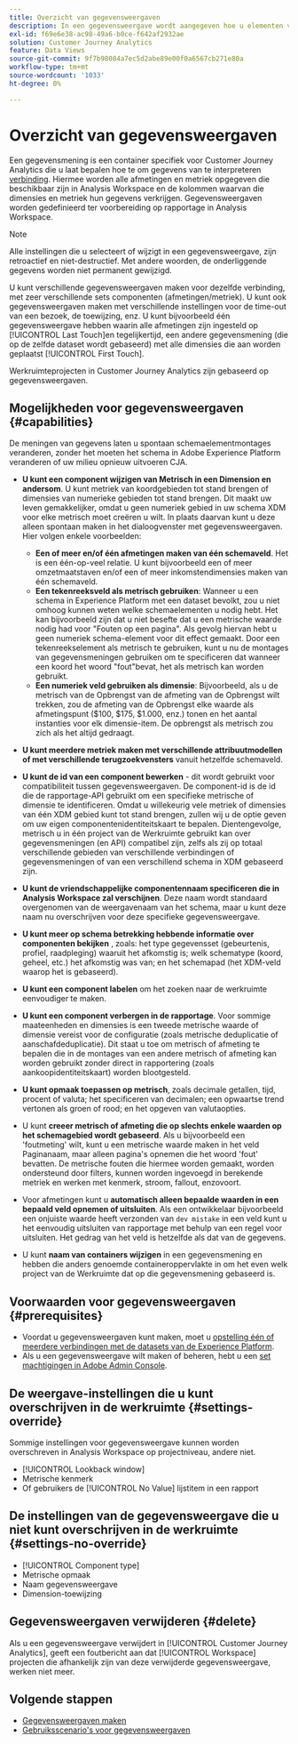 ```yaml
---
title: Overzicht van gegevensweergaven
description: In een gegevensweergave wordt aangegeven hoe u elementen van de gegevens in de CJA-verbinding wilt interpreteren, zoals metriek, afmetingen, sessies, enzovoort.
exl-id: f69e6e38-ac98-49a6-b0ce-f642af2932ae
solution: Customer Journey Analytics
feature: Data Views
source-git-commit: 9f7b98084a7ec5d2abe89e00f0a6567cb271e80a
workflow-type: tm+mt
source-wordcount: '1033'
ht-degree: 0%

---
```


# Overzicht van gegevensweergaven

Een gegevensmening is een container specifiek voor Customer Journey Analytics die u laat bepalen hoe te om gegevens van te interpreteren [verbinding](/help/connections/create-connection.md). Hiermee worden alle afmetingen en metriek opgegeven die beschikbaar zijn in Analysis Workspace en de kolommen waarvan die dimensies en metriek hun gegevens verkrijgen. Gegevensweergaven worden gedefinieerd ter voorbereiding op rapportage in Analysis Workspace.

>[!NOTE]
>
>Alle instellingen die u selecteert of wijzigt in een gegevensweergave, zijn retroactief en niet-destructief. Met andere woorden, de onderliggende gegevens worden niet permanent gewijzigd.

U kunt verschillende gegevensweergaven maken voor dezelfde verbinding, met zeer verschillende sets componenten (afmetingen/metriek). U kunt ook gegevensweergaven maken met verschillende instellingen voor de time-out van een bezoek, de toewijzing, enz. U kunt bijvoorbeeld één gegevensweergave hebben waarin alle afmetingen zijn ingesteld op [!UICONTROL Last Touch]en tegelijkertijd, een andere gegevensmening (die op de zelfde dataset wordt gebaseerd) met alle dimensies die aan worden geplaatst [!UICONTROL First Touch].

Werkruimteprojecten in Customer Journey Analytics zijn gebaseerd op gegevensweergaven.

## Mogelijkheden voor gegevensweergaven {#capabilities}

De meningen van gegevens laten u spontaan schemaelementmontages veranderen, zonder het moeten het schema in Adobe Experience Platform veranderen of uw milieu opnieuw uitvoeren CJA.

* **U kunt een component wijzigen van Metrisch in een Dimension en andersom**. U kunt metriek van koordgebieden tot stand brengen of dimensies van numerieke gebieden tot stand brengen. Dit maakt uw leven gemakkelijker, omdat u geen numeriek gebied in uw schema XDM voor elke metrisch moet creëren u wilt. In plaats daarvan kunt u deze alleen spontaan maken in het dialoogvenster met gegevensweergaven. Hier volgen enkele voorbeelden:
   * **Een of meer en/of één afmetingen maken van één schemaveld**. Het is een één-op-veel relatie. U kunt bijvoorbeeld een of meer omzetmaatstaven en/of een of meer inkomstendimensies maken van één schemaveld.
   * **Een tekenreeksveld als metrisch gebruiken**: Wanneer u een schema in Experience Platform met een dataset bevolkt, zou u niet omhoog kunnen weten welke schemaelementen u nodig hebt. Het kan bijvoorbeeld zijn dat u niet besefte dat u een metrische waarde nodig had voor &quot;Fouten op een pagina&quot;. Als gevolg hiervan hebt u geen numeriek schema-element voor dit effect gemaakt. Door een tekenreekselement als metrisch te gebruiken, kunt u nu de montages van gegevensmeningen gebruiken om te specificeren dat wanneer een koord het woord &quot;fout&quot;bevat, het als metrisch kan worden gebruikt.
   * **Een numeriek veld gebruiken als dimensie**: Bijvoorbeeld, als u de metrisch van de Opbrengst van de afmeting van de Opbrengst wilt trekken, zou de afmeting van de Opbrengst elke waarde als afmetingspunt ($100, $175, $1.000, enz.) tonen en het aantal instanties voor elk dimensie-item. De opbrengst als metrisch zou zich als het altijd gedraagt.

* **U kunt meerdere metriek maken met verschillende attribuutmodellen of met verschillende terugzoekvensters** vanuit hetzelfde schemaveld.

* **U kunt de id van een component bewerken** - dit wordt gebruikt voor compatibiliteit tussen gegevensweergaven. De component-id is de id die de rapportage-API gebruikt om een specifieke metrische of dimensie te identificeren. Omdat u willekeurig vele metriek of dimensies van één XDM gebied kunt tot stand brengen, zullen wij u de optie geven om uw eigen componentenidentiteitskaart te bepalen. Dientengevolge, metrisch u in één project van de Werkruimte gebruikt kan over gegevensmeningen (en API) compatibel zijn, zelfs als zij op totaal verschillende gebieden van verschillende verbindingen of gegevensmeningen of van een verschillend schema in XDM gebaseerd zijn.

* **U kunt de vriendschappelijke componentennaam specificeren die in Analysis Workspace zal verschijnen**. Deze naam wordt standaard overgenomen van de weergavenaam van het schema, maar u kunt deze naam nu overschrijven voor deze specifieke gegevensweergave.

* **U kunt meer op schema betrekking hebbende informatie over componenten bekijken** , zoals: het type gegevensset (gebeurtenis, profiel, raadpleging) waaruit het afkomstig is; welk schematype (koord, geheel, etc.) het afkomstig was van; en het schemapad (het XDM-veld waarop het is gebaseerd).

* **U kunt een component labelen** om het zoeken naar de werkruimte eenvoudiger te maken.

* **U kunt een component verbergen in de rapportage**. Voor sommige maateenheden en dimensies is een tweede metrische waarde of dimensie vereist voor de configuratie (zoals metrische deduplicatie of aanschafdeduplicatie). Dit staat u toe om metrisch of afmeting te bepalen die in de montages van een andere metrisch of afmeting kan worden gebruikt zonder direct in rapportering (zoals aankoopidentiteitskaart) worden blootgesteld.

* **U kunt opmaak toepassen op metrisch**, zoals decimale getallen, tijd, procent of valuta; het specificeren van decimalen; een opwaartse trend vertonen als groen of rood; en het opgeven van valutaopties.

* U kunt **creeer metrisch of afmeting die op slechts enkele waarden op het schemagebied wordt gebaseerd**. Als u bijvoorbeeld een &#39;foutmeting&#39; wilt, kunt u een metrische waarde maken in het veld Paginanaam, maar alleen pagina&#39;s opnemen die het woord &#39;fout&#39; bevatten. De metrische fouten die hiermee worden gemaakt, worden ondersteund door filters, kunnen worden ingevoegd in berekende metriek en werken met kenmerk, stroom, fallout, enzovoort.

* Voor afmetingen kunt u **automatisch alleen bepaalde waarden in een bepaald veld opnemen of uitsluiten**. Als een ontwikkelaar bijvoorbeeld een onjuiste waarde heeft verzonden van `dev mistake` in een veld kunt u het eenvoudig uitsluiten van rapportage met behulp van een regel voor uitsluiten. Het gedrag van het veld is hetzelfde als dat van de gegevens.

* U kunt **naam van containers wijzigen** in een gegevensmening en hebben die anders genoemde containeroppervlakte in om het even welk project van de Werkruimte dat op die gegevensmening gebaseerd is.

## Voorwaarden voor gegevensweergaven {#prerequisites}

* Voordat u gegevensweergaven kunt maken, moet u [opstelling één of meerdere verbindingen met de datasets van de Experience Platform](/help/connections/create-connection.md).
* Als u een gegevensweergave wilt maken of beheren, hebt u een [set machtigingen in Adobe Admin Console](https://experienceleague.adobe.com/docs/analytics-platform/using/cja-overview/cja-overview.html?lang=en#admin-access-permissions).

## De weergave-instellingen die u kunt overschrijven in de werkruimte {#settings-override}

Sommige instellingen voor gegevensweergave kunnen worden overschreven in Analysis Workspace op projectniveau, andere niet.

* [!UICONTROL Lookback window]
* Metrische kenmerk
* Of gebruikers de [!UICONTROL No Value] lijstitem in een rapport

## De instellingen van de gegevensweergave die u niet kunt overschrijven in de werkruimte {#settings-no-override}

* [!UICONTROL Component type]
* Metrische opmaak
* Naam gegevensweergave
* Dimension-toewijzing

## Gegevensweergaven verwijderen {#delete}

Als u een gegevensweergave verwijdert in [!UICONTROL Customer Journey Analytics], geeft een foutbericht aan dat [!UICONTROL Workspace] projecten die afhankelijk zijn van deze verwijderde gegevensweergave, werken niet meer.

## Volgende stappen

* [Gegevensweergaven maken](/help/data-views/create-dataview.md)
* [Gebruiksscenario&#39;s voor gegevensweergaven](/help/data-views/data-views-usecases.md)
